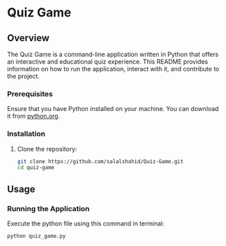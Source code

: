 # Quiz Game

## Overview

The Quiz Game is a command-line application written in Python that offers an interactive and educational quiz experience. This README provides information on how to run the application, interact with it, and contribute to the project.

### Prerequisites

Ensure that you have Python installed on your machine. You can download it from [python.org](https://www.python.org/downloads/).

### Installation

1. Clone the repository:

    ```bash
    git clone https://github.com/salalshahid/Quiz-Game.git
    cd quiz-game
    ```

## Usage

### Running the Application

Execute the python file using this command in terminal:

```bash
python quiz_game.py
